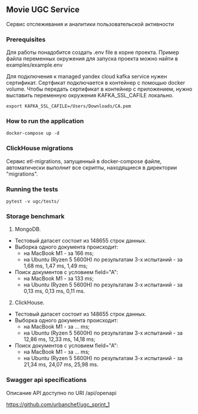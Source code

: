 ## Movie UGC Service

Сервис отслеживания и аналитики пользовательской активности

### Prerequisites

Для работы понадобится создать .env file в корне проекта.
Пример файла переменных окружения для запуска проекта можно найти в examples/example.env

Для подключения к managed yandex cloud kafka service нужен сертификат.
Сертфикат подключается в контейнер с помощью docker volume.
Чтобы передать сертификат в контейнер с приложением, нужно выставить переменную окружения KAFKA_SSL_CAFILE локально. 

```shell
export KAFKA_SSL_CAFILE=/Users/Downloads/CA.pem
```

### How to run the application

```
docker-compose up -d 
```

### ClickHouse migrations

Сервис etl-migrations, запущенный в docker-compose файле, автоматически выполнит все скрипты,
находящиеся в директории "migrations".

### Running the tests

```
pytest -v ugc/tests/
```

### Storage benchmark

1. MongoDB. 
- Тестовый датасет состоит из 148655 строк данных.
- Выборка одного документа происходит:
  - на MacBook M1 - за 166 ms;
  - на Ubuntu (Ryzen 5 5600H) по результатам 3-х испытаний - за 1,68 ms, 1,47 ms, 1,49 ms;
- Поиск документов с условием field="A":
  - на MacBook M1 - за 133 ms;
  - на Ubuntu (Ryzen 5 5600H) по результатам 3-х испытаний - за 0,13 ms, 0,13 ms, 0,11 ms.

2. ClickHouse. 
- Тестовый датасет состоит из 148655 строк данных.
- Выборка одного документа происходит:
  - на MacBook M1 - за ... ms;
  - на Ubuntu (Ryzen 5 5600H) по результатам 3-х испытаний - за 12,86 ms, 12,33 ms, 14,18 ms;
- Поиск документов с условием field="A":
  - на MacBook M1 - за ... ms;
  - на Ubuntu (Ryzen 5 5600H) по результатам 3-х испытаний - за 21,34 ms, 24,07 ms, 25,98 ms.

### Swagger api specifications

Описание API доступно по URI /api/openapi


https://github.com/urbanchef/ugc_sprint_1
